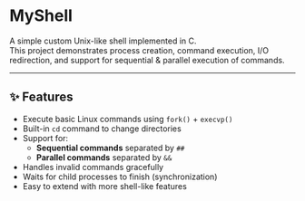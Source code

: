 # MyShell

A simple custom Unix-like shell implemented in C.  
This project demonstrates process creation, command execution, I/O redirection, and support for sequential & parallel execution of commands.

---

## ✨ Features
- Execute basic Linux commands using `fork()` + `execvp()`
- Built-in `cd` command to change directories
- Support for:
  - **Sequential commands** separated by `##`
  - **Parallel commands** separated by `&&`
- Handles invalid commands gracefully
- Waits for child processes to finish (synchronization)
- Easy to extend with more shell-like features
